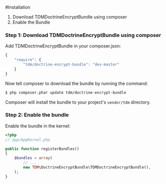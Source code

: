 #Installation

1. Download TDMDoctrineEncryptBundle using composer
2. Enable the Bundle

### Step 1: Download TDMDoctrineEncryptBundle using composer

Add TDMDoctrineEncryptBundle in your composer.json:

```js
{
    "require": {
        "tdm/doctrine-encrypt-bundle": "dev-master"
    }
}
```

Now tell composer to download the bundle by running the command:

``` bash
$ php composer.phar update tdm/doctrine-encrypt-bundle
```

Composer will install the bundle to your project's `vendor/tdm` directory.

### Step 2: Enable the bundle

Enable the bundle in the kernel:

``` php
<?php
// app/AppKernel.php

public function registerBundles()
{
    $bundles = array(
        // ...
        new TDM\DoctrineEncryptBundle\TDMDoctrineEncryptBundle(),
    );
}
```
